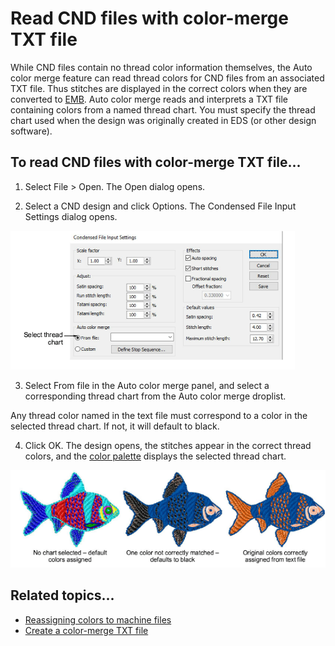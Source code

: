 # Read CND files with color-merge TXT file

While CND files contain no thread color information themselves, the Auto color merge feature can read thread colors for CND files from an associated TXT file. Thus stitches are displayed in the correct colors when they are converted to [EMB](../../glossary/glossary). Auto color merge reads and interprets a TXT file containing colors from a named thread chart. You must specify the thread chart used when the design was originally created in EDS (or other design software).

## To read CND files with color-merge TXT file...

1. Select File > Open. The Open dialog opens.

2. Select a CND design and click Options. The Condensed File Input Settings dialog opens.

![CondensedFileInputSettings00064.png](assets/CondensedFileInputSettings00064.png)

3. Select From file in the Auto color merge panel, and select a corresponding thread chart from the Auto color merge droplist.

Any thread color named in the text file must correspond to a color in the selected thread chart. If not, it will default to black.

4. Click OK. The design opens, the stitches appear in the correct thread colors, and the [color palette](../../glossary/glossary#color-palette) displays the selected thread chart.

![convert00067.png](assets/convert00067.png)

## Related topics...

- [Reassigning colors to machine files](Reassigning_colors_to_machine_files)
- [Create a color-merge TXT file](Create_a_color-merge_TXT_file)
